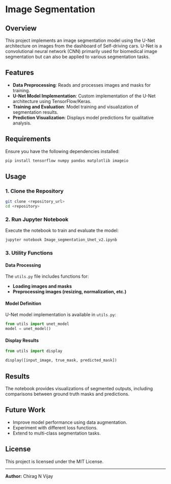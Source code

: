 # Image Segmentation

## Overview

This project implements an image segmentation model using the U-Net architecture on images from the dashboard of Self-driving cars. U-Net is a convolutional neural network (CNN) primarily used for biomedical image segmentation but can also be applied to various segmentation tasks.

## Features

- **Data Preprocessing**: Reads and processes images and masks for training.
- **U-Net Model Implementation**: Custom implementation of the U-Net architecture using TensorFlow/Keras.
- **Training and Evaluation**: Model training and visualization of segmentation results.
- **Prediction Visualization**: Displays model predictions for qualitative analysis.

## Requirements

Ensure you have the following dependencies installed:

```bash
pip install tensorflow numpy pandas matplotlib imageio
```

## Usage

### 1. Clone the Repository

```bash
git clone <repository_url>
cd <repository>
```

### 2. Run Jupyter Notebook

Execute the notebook to train and evaluate the model:

```bash
jupyter notebook Image_segmentation_Unet_v2.ipynb
```

### 3. Utility Functions

#### Data Processing

The `utils.py` file includes functions for:

- **Loading images and masks**
- **Preprocessing images (resizing, normalization, etc.)**



#### Model Definition

U-Net model implementation is available in `utils.py`:

```python
from utils import unet_model
model = unet_model()
```

#### Display Results

```python
from utils import display

display([input_image, true_mask, predicted_mask])
```

## Results

The notebook provides visualizations of segmented outputs, including comparisons between ground truth masks and predictions.

## Future Work

- Improve model performance using data augmentation.
- Experiment with different loss functions.
- Extend to multi-class segmentation tasks.

## License

This project is licensed under the MIT License.

---
**Author:** Chirag N Vijay  


